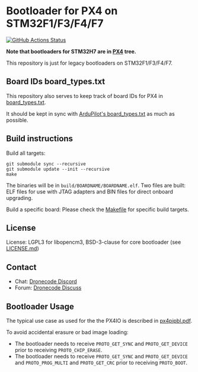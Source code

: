 # Bootloader for PX4 on STM32F1/F3/F4/F7

[![GitHub Actions Status](https://github.com/PX4/PX4-Bootloader/actions/workflows/main.yaml/badge.svg)](https://github.com/PX4/PX4-Bootloader/actions/workflows/main.yaml)

**Note that bootloaders for STM32H7 are in [PX4](https://github.com/PX4/PX4-Autopilot) tree.**

This repository is just for legacy bootloaders on STM32F1/F3/F4/F7.

## Board IDs board_types.txt

This repository also serves to keep track of board IDs for PX4 in [board_types.txt](https://github.com/PX4/PX4-Bootloader/blob/main/board_types.txt).

It should be kept in sync with [ArduPilot's board_types.txt](https://github.com/ArduPilot/ardupilot/blob/master/Tools/AP_Bootloader/board_types.txt) as much as possible.

## Build instructions

Build all targets:

```
git submodule sync --recursive
git submodule update --init --recursive
make
```

The binaries will be in `build/BOARDNAME/BOARDNAME.elf`. Two files are built: ELF files for use with JTAG adapters and BIN files for direct onboard upgrading.

Build a specific board: Please check the [Makefile](Makefile) for specific build targets.

## License

License: LGPL3 for libopencm3, BSD-3-clause for core bootloader (see [LICENSE.md](LICENSE.md))

## Contact

  * Chat: [Dronecode Discord](https://discord.gg/dronecode)
  * Forum: [Dronecode Discuss](https://discuss.px4.io)

## Bootloader Usage

The typical use case as used for the the PX4IO is described in [px4pipbl.pdf](https://github.com/PX4/Bootloader/files/3955700/px4pipbl.pdf).

To avoid accidental erasure or bad image loading:

- The bootloader needs to receive `PROTO_GET_SYNC` and `PROTO_GET_DEVICE` prior to receiving `PROTO_CHIP_ERASE`.
- The bootloader needs to receive `PROTO_GET_SYNC` and `PROTO_GET_DEVICE` and `PROTO_PROG_MULTI` and `PROTO_GET_CRC` prior to receiving `PROTO_BOOT`.
